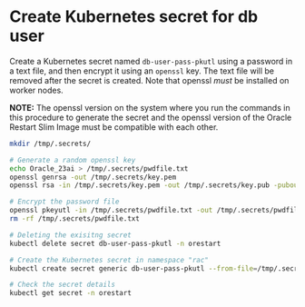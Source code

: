 # Create Kubernetes secret for db user

Create a Kubernetes secret named `db-user-pass-pkutl` using a password in a text file, and then encrypt it using an `openssl` key. The text file will be removed after the secret is created. Note that openssl _must_ be installed on worker nodes.

**NOTE:** The openssl version on the system where you run the commands in this procedure to generate the secret and the openssl version of the Oracle Restart Slim Image must be compatible with each other.

```sh
mkdir /tmp/.secrets/

# Generate a random openssl key
echo Oracle_23ai > /tmp/.secrets/pwdfile.txt
openssl genrsa -out /tmp/.secrets/key.pem
openssl rsa -in /tmp/.secrets/key.pem -out /tmp/.secrets/key.pub -pubout

# Encrypt the password file
openssl pkeyutl -in /tmp/.secrets/pwdfile.txt -out /tmp/.secrets/pwdfile.enc -pubin -inkey /tmp/.secrets/key.pub -encrypt
rm -rf /tmp/.secrets/pwdfile.txt

# Deleting the exisitng secret
kubectl delete secret db-user-pass-pkutl -n orestart

# Create the Kubernetes secret in namespace "rac"
kubectl create secret generic db-user-pass-pkutl --from-file=/tmp/.secrets/pwdfile.enc --from-file=/tmp/.secrets/key.pem -n orestart

# Check the secret details 
kubectl get secret -n orestart
```
